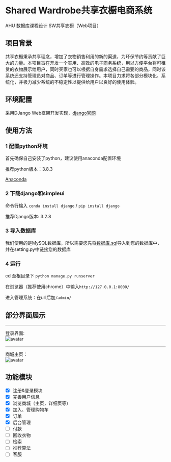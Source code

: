 # Shared Wardrobe共享衣橱电商系统

AHU 数据库课程设计 SW共享衣橱（Web项目）

## 项目背景

共享衣橱秉承共享理念，增加了衣物销售利用的新的渠道，为环保节约等贡献了巨大的力量。本项目旨在开发一个实用、高效的电子商务系统，用以方便平台将可租赁的衣物展示给用户，同时买家也可以根据自身需求选择自己需要的商品，同时该系统还支持管理员对商品、订单等进行管理操作。本项目力求将各部分模块化、系统化，并极力减少系统的不稳定性以提供给用户以良好的使用体验。

## 环境配置

采用DJango Web框架开发实现，[django官网](https://www.djangoproject.com/)

## 使用方法

### 1 配置python环境

首先确保自己安装了python，建议使用anaconda配置环境

推荐python版本：3.8.3

[Anaconda](https://www.anaconda.com/)

### 2 下载django和simpleui

命令行输入 `conda install django` / `pip install django`

推荐Django版本: 3.2.8

### 3 导入数据库

我们使用的是MySQL数据库，所以需要您先将[数据库.sql](sharewardrobe.sql)导入到您的数据库中，并在setting.py中链接您的数据库



### 4 运行

cd 至根目录下 `python manage.py runserver`

在浏览器（推荐使用chrome）中输入`http://127.0.0.1:8000/`

进入管理系统：在url后加`/admin/`

## 部分界面展示
---
登录界面:
<br>
![avatar]()

---
商城主页：
<br>
![avatar](https://pic.imgdb.cn/item/623dd09127f86abb2a23f43b.png)

## 功能模块

- [x] 注册&登录模块
- [x] 完善用户信息
- [x] 浏览商城（主页，详细页等）
- [x] 加入、管理购物车
- [x] 订单
- [x] 后台管理
- [ ] 付款
- [ ] 回收衣物
- [ ] 检索
- [ ] 推荐算法
- [ ] 客服
